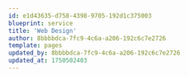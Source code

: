```yaml
---
id: e1d43635-d758-4398-9705-192d1c375003
blueprint: service
title: 'Web Design'
author: 8bbbbdca-7fc9-4c6a-a206-192c6c7e2726
template: pages
updated_by: 8bbbbdca-7fc9-4c6a-a206-192c6c7e2726
updated_at: 1750502403
---
```

